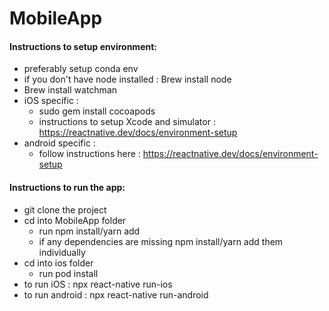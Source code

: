 # MobileApp

#### Instructions to setup environment:
- preferably setup conda env
- if you don't have node installed : Brew install node
- Brew install watchman
- iOS specific : 
  - sudo gem install cocoapods
  - instructions to setup Xcode and simulator : https://reactnative.dev/docs/environment-setup
- android specific :
  - follow instructions here : https://reactnative.dev/docs/environment-setup

#### Instructions to run the app:
- git clone the project
- cd into MobileApp folder
  - run npm install/yarn add
  - if any dependencies are missing npm install/yarn add them individually
- cd into ios folder
  - run pod install
- to run iOS : npx react-native run-ios
- to run android : npx react-native run-android
